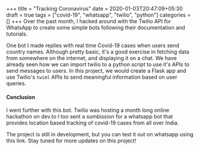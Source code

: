 +++
title = "Tracking Coronavirus"
date = 2020-01-03T20:47:09+05:30
draft = true
tags = ["covid-19", "whatsapp", "twilio", "python"]
categories = []
+++
Over the past month, I hacked around with the Twilio API for WhatsApp to create some simple bots following their documentation and tutorials.

One bot I made replies with real time Covid-19 cases when users send country names.
Although pretty basic, it's a good exercise in fetching data from somewhere on the internet, and displaying it on a chat.
We have already seen how we can import twilio to a python script to use it's APIs to send messages to users.
In this project, we would create a Flask app and use Twilio's `twiml` APIs to send meaningful information based on user queries.

#### Conclusion
I went further with this bot. Twilio was hosting a month long online hackathon on dev.to
I too sent a sumbission for a whatsapp bot that provides location based tracking of covid-19 cases from all over India.

The project is still in development, but you can test it out on whatsapp using this link.
Stay tuned for more updates on this project!

